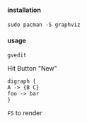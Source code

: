 #### installation

```
sudo pacman -S graphviz
```

#### usage

```
gvedit
```

Hit Button "New"

```
digraph {
A -> {B C}
foo -> bar
}
```

`F5` to render
